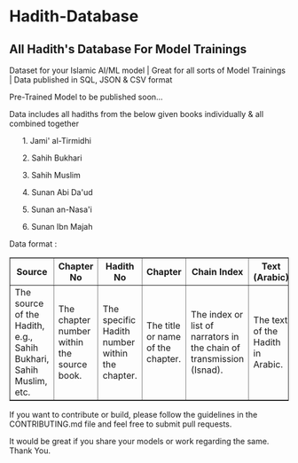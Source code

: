 # Hadith-Database
<h2>All Hadith's Database For Model Trainings</h2>
<p>Dataset for your Islamic AI/ML model | Great for all sorts of Model Trainings | Data published in SQL, JSON & CSV format</p>
<p>Pre-Trained Model to be published soon...</p>
<p>Data includes all hadiths from the below given books individually & all combined together</p>

<ul>1. Jami' al-Tirmidhi</ul>
<ul>2. Sahih Bukhari</ul>
<ul>3. Sahih Muslim</ul>
<ul>4. Sunan Abi Da'ud</ul>
<ul>5. Sunan an-Nasa'i</ul>
<ul>6. Sunan Ibn Majah</ul>
<p>Data format : </p>
<table border="1">
    <thead>
        <tr>
            <th>Source</th>
            <th>Chapter No</th>
            <th>Hadith No</th>
            <th>Chapter</th>
            <th>Chain Index</th>
            <th>Text (Arabic)</th>
            <th>Text (English)</th>
        </tr>
    </thead>
    <tbody>
        <tr>
            <td>The source of the Hadith, e.g., Sahih Bukhari, Sahih Muslim, etc.</td>
            <td>The chapter number within the source book.</td>
            <td>The specific Hadith number within the chapter.</td>
            <td>The title or name of the chapter.</td>
            <td>The index or list of narrators in the chain of transmission (Isnad).</td>
            <td>The text of the Hadith in Arabic.</td>
            <td>The English translation of the Hadith text.</td>
        </tr>
    </tbody>
</table>

<p>If you want to contribute or build, please follow the guidelines in the CONTRIBUTING.md file and feel free to submit pull requests.</p>
<p>It would be great if you share your models or work regarding the same. Thank You.</p>
